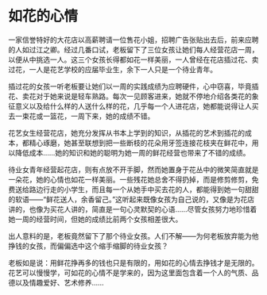 # 如花的心情

一家信誉特好的大花店以高薪聘请一位售花小姐，招聘广告张贴出去后，前来应聘的人如过江之卿。经过几番口试，老板留下了三位女孩让她们每人经营花店一周，以便从中挑选一人。这三个女孩长得都如花一样美丽，一人曾经在花店插过花、卖过花，一人是花艺学校的应届毕业生，余下一人只是一个待业青年。 

插过花的女孩一听老板要让她们以一周的实践成绩为应聘硬件，心中窃喜，毕竟插花、卖花对于她来说是轻车熟路。每次一见顾客进来，她就不停地介绍各类花的象征意义以及给什么样的人送什么样的花，几乎每一个人进花店，她都能说得让人买去一束花或一篮花，一周下来，她的成绩不错。 

花艺女生经营花店，她充分发挥从书本上学到的知识，从插花的艺术到插花的成本，都精心琢磨，她甚至联想到把一些断枝的花朵用牙签连接花枝夹在鲜花中，用以降低成本……她的知识和她的聪明为她一周的鲜花经营也带来了不错的成绩。 

待业女青年经营起花店，则有点放不开手脚，然而她置身于花丛中的微笑简直就是一朵花，她的心情也如花一样美丽。一些残花她总舍不得扔掉，而是修剪修剪，免费送给路边行走的小学生，而且每一个从她手中买去花的人，都能得到她一句甜甜的软语——“鲜花送人，余香留己。”这听起来既像女孩为自己说的，又像是为花店讲的，也像为买花人讲的，简直是一句心灵默契的心语……尽管女孩努力地珍惜着她一周的经营时间，但她的成绩比前两个女孩相差很大。 

出人意料的是，老板竟然留下了那个待业女孩。人们不解——为何老板放弃能为他挣钱的女孩，而偏偏选中这个缩手缩脚的待业女孩？ 

老板如是说：用鲜花挣再多的钱也只是有限的，用如花的心情去挣钱才是无限的。花艺可以慢慢学，可如花的心情不是学来的，因为这里面包含着一个人的气质、品德以及情趣爱好、艺术修养……
 